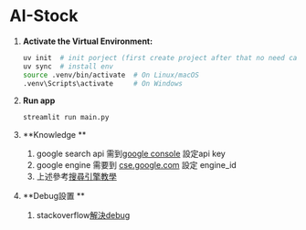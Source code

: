 # AI-Stock

1.  **Activate the Virtual Environment:**
    ```bash
    uv init  # init porject (first create project after that no need call)
    uv sync  # install env
    source .venv/bin/activate  # On Linux/macOS
    .venv\Scripts\activate     # On Windows
    ```

2. **Run app**
    ```bash
    streamlit run main.py
    ```

3. **Knowledge **
    1. google search api 需到[google console](https://console.cloud.google.com) 設定api key
    2. google engine 需要到 [cse.google.com](https://programmablesearchengine.google.com) 設定 engine_id
    3. 上述參考[搜尋引擎教學](https://www.youtube.com/watch?v=Rdt4wDHHHLw)

4. **Debug設置 **
   1. stackoverflow[解決debug](https://stackoverflow.com/questions/60172282/how-to-run-debug-a-streamlit-application-from-an-ide)